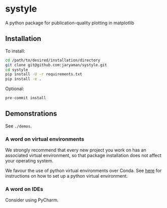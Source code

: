 # systyle

A python package for publication-quality plotting in matplotlib

## Installation
To install:
```bash
cd /path/to/desired/installation/directory
git clone git@github.com:jaryaman/systyle.git
cd systyle
pip install -U -r requirements.txt
pip install -e .
```

Optional:
```bash
pre-commit install
```

## Demonstrations
See `./demos`.

### A word on virtual environments
We strongly recommend that every new project you work on has an associated virtual environment, so that package installation does not affect your operating system.

We favour the use of python virtual environments over Conda. See [here](https://packaging.python.org/guides/installing-using-pip-and-virtual-environments/) for instructions on how to set up a python virtual environment.

### A word on IDEs
Consider using PyCharm.
